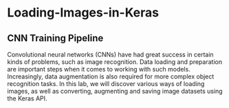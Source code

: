 # Loading-Images-in-Keras
## CNN Training Pipeline
Convolutional neural networks (CNNs) have had great success in certain kinds of problems, such as image recognition. Data loading and preparation are important steps when it comes to working with such models. Increasingly, data augmentation is also required for more complex object recognition tasks. In this lab, we will discover various ways of loading images, as well as converting, augmenting and saving image datasets using the Keras API.
